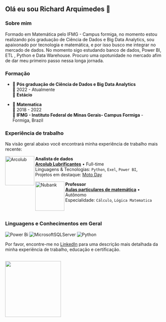 ## Olá eu sou Richard Arquimedes 👋

### Sobre mim 
Formado em Matemática pelo IFMG - Campus formiga, no momento estou realizando pós graduação de Ciência de Dados e Big Data Analytics, sou apaixonado por tecnologia e matemática, e por isso busco me integrar no mercado de dados. No momento sigo estudando banco de dados, Power BI, ETL , Python e Data Warehouse. Procuro uma opotunidade no mercado afim de dar meu primeiro passo nessa longa jornada.
  
### Formação 
  
- 📖 **Pós graduação de Ciência de Dados e Big Data Analytics**\
📆 2022 - Atualmente\
📍 **Estácio**

- 📖 **Matematica**\
📆 2018 - 2022\
📍 **IFMG - Instituto Federal de Minas Gerais- Campus Formiga** - Formiga, Brazil

### Experiência de trabalho
Na visão geral abaixo você encontrará minha experiência de trabalho mais recente:

[<img align="left" height="94px" width="94px" alt="Arcolub" src="https://media.licdn.com/dms/image/C4E0BAQFV64JDapaZ0w/company-logo_200_200/0/1624716661841?e=1697673600&v=beta&t=OiHvScuV2vOABb_I759PGKRh8d2CtZIpNYiWZLgdy-U"/>](https://www.facebook.com/p/Arcolub-Lubrificantes-100066808624635/)

**Analista de dados** \
[**Arcolub Lubrificantes**](https://www.facebook.com/p/Arcolub-Lubrificantes-100066808624635/) • Full-time \
Linguagens & Tecnologias: `Python`, `Exel`, `Power BI`,\
Projetos em destaque: [Moto Day](https://www.linkedin.com/posts/richard-archimedes-877650246_powerbi-businessinteligence-analistadedados-activity-7026862103873433600-twhY?utm_source=share&utm_medium=member_desktop)
<br/>

<img align="left" height="94px" width="94px" alt="Nubank" src="https://fundacioncarlosslim.org/wp-content/uploads/2021/12/curso-integral-definida-calculo-integral-2.jpg"/>

**Professor** \
[**Aulas particulares de matemática**]() • Autônomo \
Especialidade: `Cálculo`, `Lógica Matematica` \
<br/>
<br/>

### Linguagens e Conhecimentos em Geral

![Power Bi](https://img.shields.io/badge/power_bi-F2C811?style=for-the-badge&logo=powerbi&logoColor=black)
![MicrosoftSQLServer](https://img.shields.io/badge/Microsoft%20SQL%20Server-CC2927?style=for-the-badge&logo=microsoft%20sql%20server&logoColor=white)
![Python](https://img.shields.io/badge/Python-14354C?style=for-the-badge&logo=python&logoColor=white)

Por favor, encontre-me no [LinkedIn](https://www.linkedin.com/in/richard-archimedes-877650246/) para uma descrição mais detalhada da minha experiência de trabalho, educação e certificação.

##
<div align="left">
  <a href="https://github.com/tataifmg">
  <img height="180em" src="https://github-readme-stats.vercel.app/api?username=RichardArquimedes&show_icons=true&theme=midnight-purple&include_all_commits=true&count_private=true"/>
 <!-- <img height="180em" src="https://github-readme-stats.vercel.app/api/top-langs/?username=RichardArquimedes&layout=compact&langs_count=16&theme=midnight-purple"/> !-->
</div>
<br>

##

